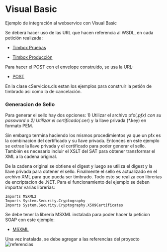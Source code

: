# Visual Basic
Ejemplo de integración al webservice con Visual Basic

Se deberá hacer uso de las URL que hacen referencia al WSDL, en cada petición realizada:

- [Timbox Pruebas](https://staging.ws.timbox.com.mx/timbrado_cfdi33/wsdl)

- [Timbox Producción](https://sistema.timbox.com.mx/timbrado_cfdi33/wsdl)

Para hacer el POST con el envelope construido, se usa la URL:

- [POST](https://staging.ws.timbox.com.mx/timbrado_cfdi33/action)


En la clase cServicios.cls estan los ejemplos para construir la petión de timbrado asi como la de cancelación.

### Generacion de Sello
Para generar el sello hay dos opciones: 1) Utilizar el archivo pfx(*.pfx) con su password o 2) Utilizar el certificado(*.cer) y la llave privada (*.key) en formato PEM. 

Sin embargo termina haciendo los mismos procedimientos ya que un pfx es la combinacion del certificado y su llave privada. Entonces en este ejemplo se extrae la llave privada y el certificado para poder generar el sello. También es necesario incluir el XSLT del SAT para obtener transformar el XML a la cadena original.

De la cadena original se obtiene el digest y luego se utiliza el digest y la llave privada para obtener el sello. Finalmente el sello es actualizado en el archivo XML para que pueda ser timbrado.
Todo esto se realiza con librerias de encriptacion de .NET.
Para el funcionamiento del ejemplo se deben importar varias librerias:
```
Imports MSXML2
Imports System.Security.Cryptography
Imports System.Security.Cryptography.X509Certificates
```

Se debe tener la libreria MSXML instalada para poder hacer la peticion SOAP con este ejemplo:
- [MSXML](https://www.microsoft.com/en-US/download/details.aspx?id=3988)


Una vez instalada, se debe agregar a las referencias del proyecto
![referencias](https://imgur.com/TrSRCIK.png)
